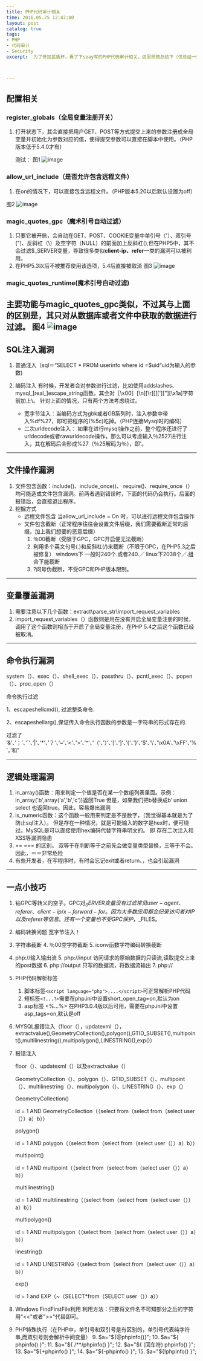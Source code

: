 ```yaml
---
title: PHP代码审计相关
time: 2016.05.25 12:47:00
layout: post
catalog: true
tags:
- PHP
- 代码审计
- Security
excerpt:  为了参加蓝盾杯，看了下seay写的PHP代码审计相关。这里稍微总结下（仅总结一些重要的）。



---
```


## 配置相关
### register_globals（全局变量注册开关）
1. 打开状态下，其会直接把用户GET、POST等方式提交上来的参数注册成全局变量并初始化为参数对应的值，使得提交参数可以直接在脚本中使用。（PHP版本低于5.4.0才有）

   测试：
   图1
   ![image](https://moxiaoxi.info/img/post/PHPsec/1.png)

### allow_url_include（是否允许包含远程文件）
1. 在on的情况下，可以直接包含远程文件。（PHP版本5.20以后默认设置为off）

  图2
  	![image](https://moxiaoxi.info/img/post/PHPsec/2.png)

### magic_quotes_gpc（魔术引号自动过滤）
1. 只要它被开启，会自动在GET、POST、COOKIE变量中单引号（'）、双引号(")、反斜杠（\）及空字符（NULL）的前面加上反斜杠(\),但在PHP5中，其不会过滤$_SERVER变量，导致很多类似**client-ip、refer**一类的漏洞可以被利用。
2. 在PHP5.3以后不被推荐使用该选项，5.4后直接被取消
    图3
    ![image](https://moxiaoxi.info/img/post/PHPsec/3.png)

### magic_quotes_runtime(魔术引号自动过滤)
主要功能与magic_quotes_gpc类似，不过其与上面的区别是，其只对从数据库或者文件中获取的数据进行过滤。
图4
	![image](https://moxiaoxi.info/img/post/PHPsec/4.png)
---

## SQL注入漏洞
1. 普通注入（sql＝“SELECT * FROM userinfo where id =$uid“uid为输入的参数)
2. 编码注入
   有时候，开发者会对参数进行过滤，比如使用addslashes、mysql_[real_]escape_string函数。其会对［\x00］[\n][\r][\][']["][\x1a]字符前加上\。
   针对上面的情况，只有两个方法考虑绕过。

   - 宽字节注入：当编码方式为gbk或者GB系列时，注入参数中带入%df%27，即可把程序的\(%5c)吃掉。（PHP连接Mysql时的编码）
   - 二次urldecode注入： 如果在进行mysql操作之前，整个程序还进行了urldecode或者rawurldecode操作，那么可以考虑输入％2527进行注入，其在解码后会形成%27（％25解码为％），即'。

---

## 文件操作漏洞
1. 文件包含函数：include()、include_once()、 require()、require_once（）均可能造成文件包含漏洞。前两者遇到错误时，下面的代码仍会执行。后面的报错后，会直接退出程序。
2. 挖掘方式
   - 远程文件包含
          当allow_url_include =  On 时，可以进行远程文件包含操作
   - 文件包含截断（正常程序往往会设置文件后缀，我们需要截断正常的后缀，加上我们想要的恶意后缀）
        1. ％00截断（受限于GPC，GPC开启便无法截断）
        2. 利用多个英文句号(.)和反斜杠(/)来截断（不限于GPC，在PHP5.3之后被修复）
            windows下 一般时240个.或者240.／ linux下2038个／.组合下能截断
        3. ?问号伪截断，不受GPC和PHP版本限制。

----

## 变量覆盖漏洞
1. 需要注意以下几个函数：extract\parse_str\import_request_variables
2. import_request_variables（）函数则是用在没有开启全局变量注册的时候，调用了这个函数则相当于开启了全局变量注册，在PHP 5.4之后这个函数已经被取消。

---

## 命令执行漏洞
system（）、exec（）、shell_exec（）、passthru（）、pcntl_exec（）、popen（）、proc_open（）

命令执行过滤

1、escapeshellcmd(), 过滤整条命令.

2、escapeshellarg(),保证传入命令执行函数的参数是一字符串的形式存在的.

过滤了
‘&’、’；’、’`’、’|’、’*’、’？’、’~’、’<’、’>’、’^’、’（’、’）’、’[‘、’]’、’{‘、’}’、’$’、’\’、’\x0A’、’\xFF’、’%’，’和”





----

## 逻辑处理漏洞
1. in_array()函数：用来判定一个值是否在某一个数组列表里面。示例：in_array('b',array('a','b','c'))返回True  但是，如果我们把b替换成b‘ union select  也返回true。因此，容易爆出漏洞
2. is_numeric函数：这个函数一般用来判定是不是数字，（我觉得基本就是为了防止sql注入）。  但是存在一种情况，就是可能输入的数字是hex时，便可绕过。MySQL是可以直接使用hex编码代替字符串明文的。  即 存在二次注入和XSS等漏洞隐患
3. == === 的区别。  双等于在判断等于之前先会做变量类型替换，三等于不会。因此，＝＝非常危险
4. 有些开发者，在写程序时，有时会忘记exit或者return、，也会引起漏洞

----

## 一点小技巧
1. 钻GPC等转义的空子。GPC对$_SERVER变量没有过滤 常见 user-agent、referer、client-ip/x-forward-for。因为大多数应用都会纪录访问者对IP以及referer等信息。还有一个变量也不受GPC保护，$_FILES。
2. 编码转换问题 宽字节注入！
3. 字符串截断 
   4. ％00空字符截断
   5. iconv函数字符编码转换截断
4. php://输入输出流
   5. php://input 访问请求的原始数据的只读流,读取提交上来的post数据
   6. php://output 只写的数据流，将数据流输出
      7. php://  
5. PHP代码解析标签
   1. 脚本标签```<script language="php">,...</script>```可正常解析PHP代码
   2. 短标签```<?...?>```需要在php.ini中设置short_open_tag=on,默认为on
   3. asp标签 <%...%> 在PHP3.0.4版以后可用，需要在php.ini中设置asp_tags=on,默认是off

6. MYSQL报错注入（floor（），updatexml（），extractvalue(),GeometryCollection(),polygon(),GTID_SUBSET(),multipoint(),multilinestring(),multipolygon(),LINESTRING(),exp()）
7. 报错注入


   	floor（）、updatexml（）以及extractvalue（）

   	GeometryCollection（）、polygon（）、GTID_SUBSET（）、multipoint（）、multilinestring（）、multipolygon（）、LINESTRING（）、exp（）

   	GeometryCollection()

   	id = 1 AND GeometryCollection（（select from（select from（select user（））a）b））

   	polygon()

   	id = 1 AND polygon（（select from（select from（select user（））a）b））

   	multipoint()

   	id = 1 AND multipoint（（select from（select from（select user（））a）b））

   	multilinestring()

   	id = 1 AND multilinestring（（select from（select from（select user（））a）b））

   	multipolygon()

   	id = 1 AND multipolygon（（select from（select from（select user（））a）b））

   	linestring()

   	id = 1 AND LINESTRING（（select from（select from（select user（））a）b））

   	exp()

   	id = 1 and EXP（~（SELECT*from（SELECT user（））a））

8. Windows FindFirstFile利用  利用方法：只要将文件名不可知部分之后的字符用"<<"或者">>"代替即可。
9. PHP特殊执行（在PHP中，单引号和双引号是有区别的，单引号代表纯字符串,而双引号则会解析中间变量）
   9. $a="${@phpinfo()}";
   10. $a="${ phpinfo() }";
   11. $a="${ /**/phpinfo() }";
   12. $a="${ (回车符)
      phpinfo() }";
   13. $a="${+phpinfo() }";
   14. $a="${-phpinfo() }";
   15. $a="${!phpinfo() }";


